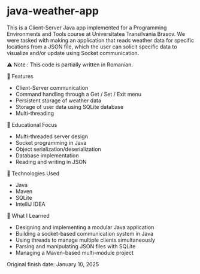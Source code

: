 # java-weather-app
This is a Client-Server Java app implemented for a Programming Environments and Tools course at Universitatea Transilvania Brasov. We were tasked with making an application that reads weather data for specific locations from a JSON file, which the user can solicit specific data to visualize and/or update using Socket communication.

⚠️ Note : This code is partially written in Romanian.

🔧 Features
- Client-Server communication
- Command handling through a Get / Set / Exit menu
- Persistent storage of weather data
- Storage of user data using SQLite database
- Multi-threading

🎯 Educational Focus
- Multi-threaded server design
- Socket programming in Java
- Object serialization/deserialization
- Database implementation
- Reading and writing in JSON

📁 Technologies Used
- Java
- Maven
- SQLite
- IntelliJ IDEA

🍏 What I Learned
- Designing and implementing a modular Java application
- Building a socket-based communication system in Java
- Using threads to manage multiple clients simultaneously
- Parsing and manipulating JSON files with SQLite
- Managing a Maven-based multi-module project

Original finish date: January 10, 2025
